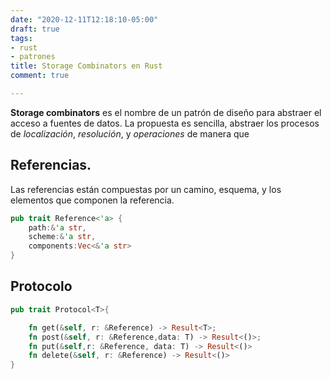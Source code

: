 ```yaml
---
date: "2020-12-11T12:18:10-05:00"
draft: true
tags:
- rust
- patrones
title: Storage Combinators en Rust
comment: true

---
```


**Storage combinators** es el nombre de un patrón de diseño para
abstraer el acceso a fuentes de datos. La propuesta es sencilla,
abstraer los procesos de *localización*, *resolución*, y *operaciones*
de manera que

## Referencias.

Las referencias están compuestas por un camino, esquema, y los
elementos que componen la referencia.

``` rust
pub trait Reference<'a> {
	path:&'a str,
	scheme:&'a str,
	components:Vec<&'a str>
}
```

## Protocolo


```rust
pub trait Protocol<T>{

	fn get(&self, r: &Reference) -> Result<T>;
	fn post(&self, r: &Reference,data: T) -> Result<()>;
	fn put(&self,r: &Reference, data: T) -> Result<()>
	fn delete(&self, r: &Reference) -> Result<()>
}
```
